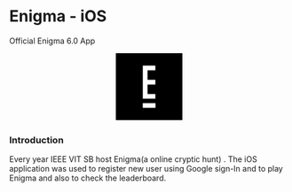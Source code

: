 # Enigma - iOS
Official Enigma 6.0 App

<p align = "center"><img src = "Screenshots/1024.png" width = "24%" height = "24%"></p>



### Introduction
Every year IEEE VIT SB host Enigma(a online cryptic hunt) . The iOS application was used to register new user using Google sign-In and to play Enigma and also to check the leaderboard.

